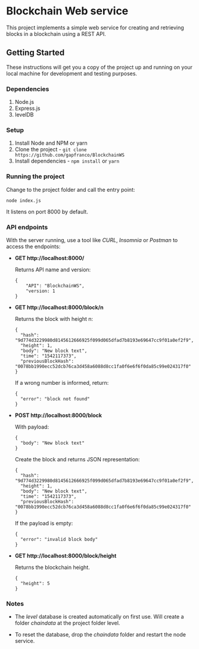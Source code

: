 # Blockchain Web service

This project implements a simple web service for creating and retrieving blocks in a blockchain using a REST API.

## Getting Started

These instructions will get you a copy of the project up and running on your local machine for development and testing purposes.

### Dependencies

1. Node.js
2. Express.js
3. levelDB

### Setup

1. Install Node and NPM or yarn
2. Clone the project - `git clone https://github.com/gapfranco/BlockchainWS`
3. Install dependencies - `npm install` or `yarn`

### Running the project

Change to the project folder and call the entry point:

```
node index.js
```

It listens on port 8000 by default.

### API endpoints

With the server running, use a tool like _CURL_, _Insomnia_ or _Postman_ to access the endpoints:

- **GET http://localhost:8000/**

  Returns API name and version:

  ```
  {
      "API": "BlockchainWS",
      "version: 1
  }
  ```

- **GET http://localhost:8000/block/n**

  Returns the block with height n:

  ```
  {
    "hash": "9d774d3229980d8145612666925f099d065dfad7b8193e69647cc9f01a0ef2f9",
    "height": 1,
    "body": "New block text",
    "time": "1542117373",
    "previousBlockHash": "0078bb1990ecc52dcb76ca3d458a6088d8cc1fa0f6e6f6f0da85c99e024317f0"
  }
  ```

  If a wrong number is informed, return:

  ```
  {
    "error": "block not found"
  }

  ```

- **POST http://localhost:8000/block**

  With payload:

  ```
  {
    "body": "New block text"
  }
  ```

  Create the block and returns JSON representation:

  ```
  {
    "hash": "9d774d3229980d8145612666925f099d065dfad7b8193e69647cc9f01a0ef2f9",
    "height": 1,
    "body": "New block text",
    "time": "1542117373",
    "previousBlockHash": "0078bb1990ecc52dcb76ca3d458a6088d8cc1fa0f6e6f6f0da85c99e024317f0"
  }
  ```

  If the payload is empty:

  ```
  {
    "error": "invalid block body"
  }
  ```

- **GET http://localhost:8000/block/height**

  Returns the blockchain height.

  ```
  {
    "height": 5
  }
  ```

### Notes

- The _level_ database is created automatically on first use. Will create a folder _chaindata_
  at the project folder level.

- To reset the database, drop the _chaindata_ folder and restart the node service.
